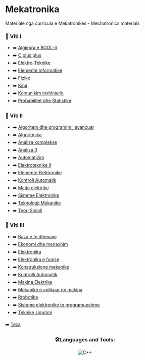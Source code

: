 # Mekatronika
Materiale nga curricula e Mekatronikes - Mechatronics materials

### 📕 Viti I

<!-- BLOG-POST-LIST:START -->

- ➡️ [ Algjebra e BOOL-it](https://drive.google.com/file/d/0B863c1ZQE1AXNTJKUG5DMXpyaUk/view?usp=sharing/)
- ➡️ [ C plus plus](https://drive.google.com/drive/folders/0B863c1ZQE1AXNy1SSTUxOHpZclE?usp=sharing)
- ➡️ [ Elektro-Teknike](https://drive.google.com/drive/folders/0B863c1ZQE1AXNEhDZ2hoVnJra2s?usp=sharing)
- ➡️ [ Elemente Informatike](https://drive.google.com/drive/folders/0B863c1ZQE1AXMllORHJaLTBJVWc?usp=sharing)
- ➡️ [ Fizike](https://drive.google.com/drive/folders/0B863c1ZQE1AXci1XbVFORHZnMXM?usp=sharing)
- ➡️ [ Kimi](https://drive.google.com/drive/folders/0B863c1ZQE1AXUm9BNFRzNERiY00?usp=sharing)
- ➡️ [ Komunikim inxhinierik](https://drive.google.com/drive/folders/0B863c1ZQE1AXbTlKcnBDUEpXV1k?usp=sharing)
- ➡️ [ Probabilitet dhe Statistike](https://drive.google.com/drive/folders/0B863c1ZQE1AXYVY3RmtYcnk2Wk0?usp=sharing)


<!-- BLOG-POST-LIST:END -->

### 📕 Viti II

<!-- BLOG-POST-LIST:START -->

- ➡️ [ Algoritem dhe programim i avancuar](https://drive.google.com/drive/folders/0B863c1ZQE1AXWENDdXdEejd0RnM?usp=sharing)
- ➡️ [ Algoritmika ](https://drive.google.com/drive/folders/0B863c1ZQE1AXV2cyRWVWbDVNQ00?usp=sharing)
- ➡️ [ Analiza komplekse](https://drive.google.com/drive/folders/0B863c1ZQE1AXN3R2YVQ1ZzAwTUk?usp=sharing)
- ➡️ [ Analiza 3](https://drive.google.com/drive/folders/0B863c1ZQE1AXNXBWaXFUTTlaYm8?usp=sharing)
- ➡️ [ Automatizim](https://drive.google.com/drive/folders/0B863c1ZQE1AXS3l4aEVoSHhEWGM?usp=sharing)
- ➡️ [ Elektroteknike II](https://drive.google.com/drive/folders/0B863c1ZQE1AXcmFHVkxiNG81T2M?usp=sharing)
- ➡️ [ Elemente Elektronike](https://drive.google.com/drive/folders/0B863c1ZQE1AXakxmZnpCdElEMk0?usp=sharing)
- ➡️ [ Kontroll Automatik](https://drive.google.com/drive/folders/0B863c1ZQE1AXd3BZeHpONWZjUkk?usp=sharing)
- ➡️ [ Matje elektrike](https://drive.google.com/drive/folders/0B863c1ZQE1AXZ2w0QkJXY0R0N0k?usp=sharing)
- ➡️ [ Sisteme Elektronike](https://drive.google.com/drive/folders/0B863c1ZQE1AXakxmZnpCdElEMk0?usp=sharing)
- ➡️ [ Teknologji Mekanike](https://drive.google.com/drive/folders/0B863c1ZQE1AXbklGNVZ5R2Z4b2M?usp=sharing)
- ➡️ [ Teori Sinjali](https://drive.google.com/drive/folders/0B863c1ZQE1AXQWUtWFBJeTJuckE?usp=sharing)



<!-- BLOG-POST-LIST:END -->



### 📕 Viti III

<!-- BLOG-POST-LIST:START -->

- ➡️ [ Baza e te dhenave](https://drive.google.com/drive/folders/0B863c1ZQE1AXbU9FLVBCeU9tTGc?usp=sharing)
- ➡️ [ Ekonomi dhe menaxhim](https://drive.google.com/drive/folders/0B863c1ZQE1AXd0xmOVVYWGVHYWs?usp=sharing)
- ➡️ [ Elektronika](https://drive.google.com/drive/folders/0B863c1ZQE1AXOEh3UVdWNmE0U0U?usp=sharing)
- ➡️ [ Elektronika e fuqise](https://drive.google.com/drive/folders/0B863c1ZQE1AXNzJvaXI5dDZlSU0?usp=sharing)
- ➡️ [ Konstruksione mekanike](https://drive.google.com/drive/folders/0B863c1ZQE1AXdEJhQVhVZ19iNVU?usp=sharing)
- ➡️ [ Kontrolli Automatik](https://drive.google.com/drive/folders/0B863c1ZQE1AXRGpkbHRuSm5Udms?usp=sharing)
- ➡️ [ Makina Elektrike](https://drive.google.com/drive/folders/0B863c1ZQE1AXR01RRzV1WExPOEk?usp=sharing)
- ➡️ [ Mekanike e aplikuar ne makina](https://drive.google.com/drive/folders/0B863c1ZQE1AXbGlHd0VWMDBicWM?usp=sharing)
- ➡️ [ Rrobotika](https://drive.google.com/drive/folders/0B863c1ZQE1AXaTVpU0p3Uk92dXc?usp=sharing)
- ➡️ [ Sisteme elektronike te programueshme](https://drive.google.com/drive/folders/0B863c1ZQE1AXR01RRzV1WExPOEk?usp=sharing)
- ➡️ [ Teknike sigurimi](https://drive.google.com/drive/folders/0B863c1ZQE1AXdnBvOTR2RVNlN0k?usp=sharing)



<!-- BLOG-POST-LIST:END -->



➡️ [ Teza](https://drive.google.com/drive/folders/0B863c1ZQE1AXTzJYUnlpRXg3eVE?usp=sharing)

<h3 align="center">🛠️Languages and Tools:</h3>
<p align="center">

  <img alt="C++" src="https://img.shields.io/badge/c++%20-%2300599C.svg?&style=for-the-badge&logo=c%2B%2B&ogoColor=white"/>
